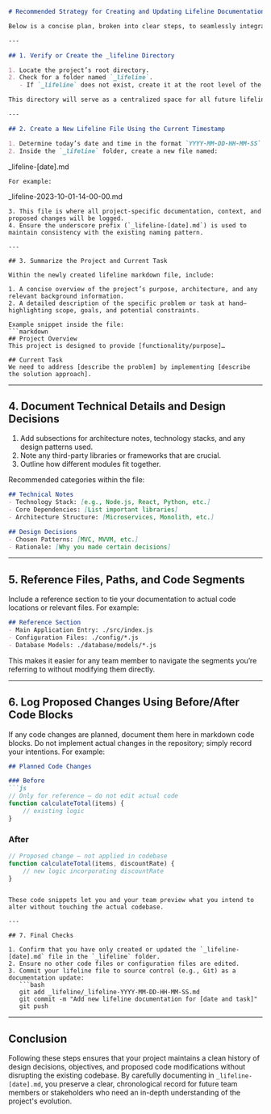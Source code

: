 ```markdown
# Recommended Strategy for Creating and Updating Lifeline Documentation

Below is a concise plan, broken into clear steps, to seamlessly integrate lifeline logs into the project without requiring major structural changes or code modifications. This guide is written for a mid-level engineer familiar with Git, markdown, and general software practices.

---

## 1. Verify or Create the _lifeline Directory

1. Locate the project’s root directory.
2. Check for a folder named `_lifeline`.  
   - If `_lifeline` does not exist, create it at the root level of the project.  

This directory will serve as a centralized space for all future lifeline logs.

---

## 2. Create a New Lifeline File Using the Current Timestamp

1. Determine today’s date and time in the format `YYYY-MM-DD-HH-MM-SS`.
2. Inside the `_lifeline` folder, create a new file named:  
   ```
   _lifeline-[date].md
   ```
   For example:  
   ```
   _lifeline-2023-10-01-14-00-00.md
   ```
3. This file is where all project-specific documentation, context, and proposed changes will be logged.  
4. Ensure the underscore prefix (`_lifeline-[date].md`) is used to maintain consistency with the existing naming pattern.

---

## 3. Summarize the Project and Current Task

Within the newly created lifeline markdown file, include:

1. A concise overview of the project’s purpose, architecture, and any relevant background information.  
2. A detailed description of the specific problem or task at hand—highlighting scope, goals, and potential constraints.

Example snippet inside the file:
```markdown
## Project Overview
This project is designed to provide [functionality/purpose]…

## Current Task
We need to address [describe the problem] by implementing [describe the solution approach].
```

---

## 4. Document Technical Details and Design Decisions

1. Add subsections for architecture notes, technology stacks, and any design patterns used.  
2. Note any third-party libraries or frameworks that are crucial.  
3. Outline how different modules fit together.

Recommended categories within the file:
```markdown
## Technical Notes
- Technology Stack: [e.g., Node.js, React, Python, etc.]
- Core Dependencies: [List important libraries]
- Architecture Structure: [Microservices, Monolith, etc.]

## Design Decisions
- Chosen Patterns: [MVC, MVVM, etc.]
- Rationale: [Why you made certain decisions]
```

---

## 5. Reference Files, Paths, and Code Segments

Include a reference section to tie your documentation to actual code locations or relevant files. For example:
```markdown
## Reference Section
- Main Application Entry: ./src/index.js
- Configuration Files: ./config/*.js
- Database Models: ./database/models/*.js
```

This makes it easier for any team member to navigate the segments you’re referring to without modifying them directly.

---

## 6. Log Proposed Changes Using Before/After Code Blocks

If any code changes are planned, document them here in markdown code blocks. Do not implement actual changes in the repository; simply record your intentions. For example:
```markdown
## Planned Code Changes

### Before
```js
// Only for reference — do not edit actual code
function calculateTotal(items) {
    // existing logic
}
```

### After
```js
// Proposed change — not applied in codebase
function calculateTotal(items, discountRate) {
    // new logic incorporating discountRate
}
```
```

These code snippets let you and your team preview what you intend to alter without touching the actual codebase.

---

## 7. Final Checks

1. Confirm that you have only created or updated the `_lifeline-[date].md` file in the `_lifeline` folder.  
2. Ensure no other code files or configuration files are edited.  
3. Commit your lifeline file to source control (e.g., Git) as a documentation update:
   ```bash
   git add _lifeline/_lifeline-YYYY-MM-DD-HH-MM-SS.md
   git commit -m "Add new lifeline documentation for [date and task]"
   git push
   ```

---

## Conclusion

Following these steps ensures that your project maintains a clean history of design decisions, objectives, and proposed code modifications without disrupting the existing codebase. By carefully documenting in `_lifeline-[date].md`, you preserve a clear, chronological record for future team members or stakeholders who need an in-depth understanding of the project's evolution.

```
